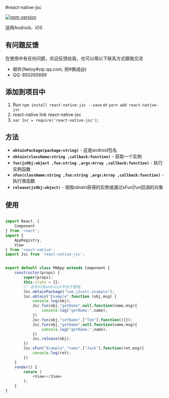 #react-native-jsc

[![npm version](https://badge.fury.io/js/react-native-jsc.svg)](https://badge.fury.io/js/react-native-jsc)

适用Android、iOS

## 有问题反馈
在使用中有任何问题，欢迎反馈给我，也可以用以下联系方式跟我交流

* 邮件(Netxy#vip.qq.com, 把#换成@)
* QQ: 850265689


## 添加到项目中

 1. Run `npm install react-native-jsc --save` or `yarn add react-native-jsc`
 2. react-native link react-native-jsc
 3. `var Jsc = require('react-native-jsc')`;


 ## 方法

- **`obtainPackage(package:string)`** - 这是android包名
- **`obtain(className:string ,callback:function)`** - 获取一个实例
- **`fun(jsObj:object ,fun:string ,args:Array ,callback:function)`** - 执行实例函数
- **`sFun(className:string ,fun:string ,args:Array ,callback:function)`** - 执行类函数
- **`release(jsObj:object)`** - 销毁obtain获得的实例或通过sFun|fun回调的对象

## 使用

```javascript

import React, {
    Component
} from 'react';
import {
    AppRegistry,
    View
} from 'react-native';
import Jsc from 'react-native-jsc';


export default class RNApp extends Component {
    constructor(props) {
        super(props);
        this.state = {};
        // 这句只有android平台才使用
        Jsc.obtainPackage("com.j2ustc.example");
        Jsc.obtain("Example",function (obj,msg) {
            console.log(obj);
            Jsc.fun(obj,"getName",null,function(name,msg){
                console.log("getName:",name);
            })
            Jsc.fun(obj,"setName",["Tom"],function(){});
            Jsc.fun(obj,"getName",null,function(name,msg){
                console.log("getName:",name);
            })
            Jsc.release(obj);
        })
        Jsc.sFun("Example","name",["Jack"],function(ret,msg){
            console.log(ret);
        })
    }
    render() {
        return (
            <View></View>
        );
    }
}

```
